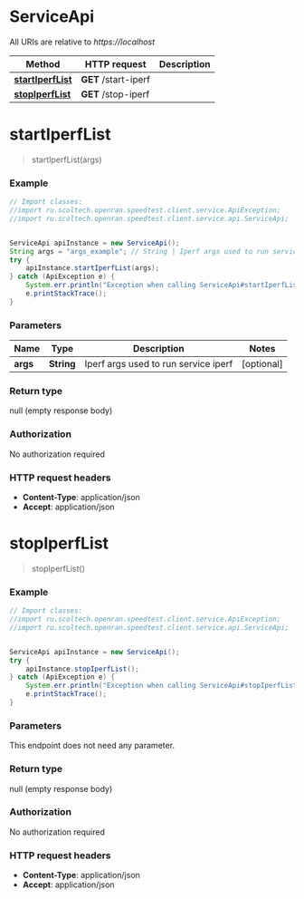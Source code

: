 # ServiceApi

All URIs are relative to *https://localhost*

Method | HTTP request | Description
------------- | ------------- | -------------
[**startIperfList**](ServiceApi.md#startIperfList) | **GET** /start-iperf | 
[**stopIperfList**](ServiceApi.md#stopIperfList) | **GET** /stop-iperf | 


<a name="startIperfList"></a>
# **startIperfList**
> startIperfList(args)





### Example
```java
// Import classes:
//import ru.scoltech.openran.speedtest.client.service.ApiException;
//import ru.scoltech.openran.speedtest.client.service.api.ServiceApi;


ServiceApi apiInstance = new ServiceApi();
String args = "args_example"; // String | Iperf args used to run service iperf
try {
    apiInstance.startIperfList(args);
} catch (ApiException e) {
    System.err.println("Exception when calling ServiceApi#startIperfList");
    e.printStackTrace();
}
```

### Parameters

Name | Type | Description  | Notes
------------- | ------------- | ------------- | -------------
 **args** | **String**| Iperf args used to run service iperf | [optional]

### Return type

null (empty response body)

### Authorization

No authorization required

### HTTP request headers

 - **Content-Type**: application/json
 - **Accept**: application/json

<a name="stopIperfList"></a>
# **stopIperfList**
> stopIperfList()





### Example
```java
// Import classes:
//import ru.scoltech.openran.speedtest.client.service.ApiException;
//import ru.scoltech.openran.speedtest.client.service.api.ServiceApi;


ServiceApi apiInstance = new ServiceApi();
try {
    apiInstance.stopIperfList();
} catch (ApiException e) {
    System.err.println("Exception when calling ServiceApi#stopIperfList");
    e.printStackTrace();
}
```

### Parameters
This endpoint does not need any parameter.

### Return type

null (empty response body)

### Authorization

No authorization required

### HTTP request headers

 - **Content-Type**: application/json
 - **Accept**: application/json

